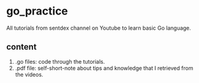 # go_practice
All tutorials from sentdex channel on Youtube to learn basic Go language.
## content
1. .go files: code through the tutorials.
2. .pdf file: self-short-note about tips and knowledge that I retrieved from the videos.
